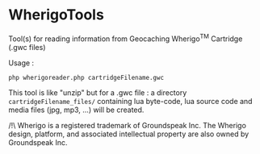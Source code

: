 # WherigoTools
Tool(s) for reading information from Geocaching Wherigo<sup>TM</sup> Cartridge (.gwc files)

Usage :
```
php wherigoreader.php cartridgeFilename.gwc
```

This tool is like "unzip" but for a .gwc file : a directory `cartridgeFilename_files/` containing lua byte-code, lua source code and media files (jpg, mp3, ...) will be created.

/!\ Wherigo is a registered trademark of Groundspeak Inc. The Wherigo design, platform, and associated intellectual property are also owned by Groundspeak Inc.
